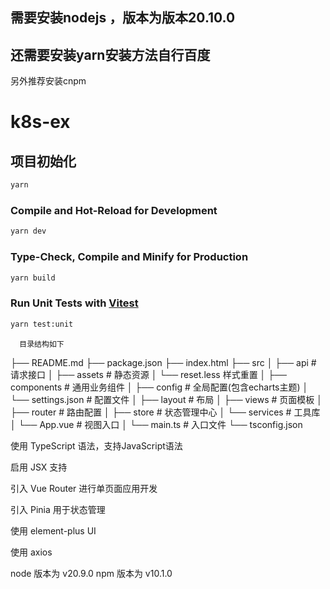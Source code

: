 ## 需要安装nodejs ，版本为版本20.10.0


## 还需要安装yarn安装方法自行百度


另外推荐安装cnpm


# k8s-ex

## 项目初始化

```sh
yarn
```

### Compile and Hot-Reload for Development

```sh
yarn dev
```

### Type-Check, Compile and Minify for Production

```sh
yarn build
```

### Run Unit Tests with [Vitest](https://vitest.dev/)

```sh
yarn test:unit
```

      目录结构如下
├── README.md
├── package.json
├── index.html
├── src
│   ├── api  # 请求接口
│   ├── assets  # 静态资源
│          └── reset.less 样式重置
│   ├── components  # 通用业务组件
│   ├── config  # 全局配置(包含echarts主题)
│          └── settings.json  # 配置文件
│   ├── layout  # 布局
│   ├── views  # 页面模板
│   ├── router # 路由配置
│   ├── store  # 状态管理中心
│   └── services  # 工具库
│   └── App.vue  # 视图入口
│   └── main.ts  # 入口文件
└── tsconfig.json

使用 TypeScript 语法，支持JavaScript语法

启用 JSX 支持

引入 Vue Router 进行单页面应用开发

引入 Pinia 用于状态管理

使用 element-plus UI

使用 axios

node 版本为 v20.9.0
npm 版本为 v10.1.0
